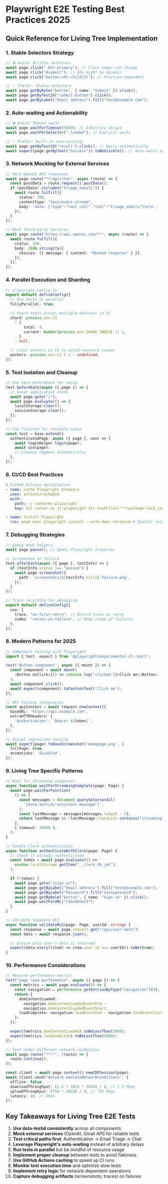 # Playwright E2E Testing Best Practices 2025

## Quick Reference for Living Tree Implementation

### 1. Stable Selectors Strategy

```typescript
// ❌ Avoid: Brittle selectors
await page.click(".btn-primary"); // Class names can change
await page.click("#submit"); // IDs might be dynamic
await page.click("button:nth-child(3)"); // Position-dependent

// ✅ Prefer: Stable selectors
await page.getByRole("button", { name: "Submit" }).click();
await page.getByTestId("submit-button").click();
await page.getByLabel("Email address").fill("test@example.com");
```

### 2. Auto-waiting and Actionability

```typescript
// ❌ Avoid: Manual waits
await page.waitForTimeout(5000); // Arbitrary delays
await page.waitForSelector(".loaded"); // Explicit waits

// ✅ Prefer: Built-in auto-waiting
await page.getByTestId("result").click(); // Waits automatically
await expect(page.getByText("Success")).toBeVisible(); // Auto-waits up to timeout
```

### 3. Network Mocking for External Services

```typescript
// Mock OpenAI API responses
await page.route("**/api/chat", async (route) => {
  const postData = route.request().postData();
  if (postData?.includes("triage_emails")) {
    await route.fulfill({
      status: 200,
      contentType: "text/event-stream",
      body: 'data: {"type":"tool_call","tool":"triage_emails"}\n\n',
    });
  }
});

// Mock third-party services
await page.route("https://api.openai.com/**", async (route) => {
  await route.fulfill({
    status: 200,
    body: JSON.stringify({
      choices: [{ message: { content: "Mocked response" } }],
    }),
  });
});
```

### 4. Parallel Execution and Sharding

```typescript
// playwright.config.ts
export default defineConfig({
  // Run tests in parallel
  fullyParallel: true,

  // Shard tests across multiple machines in CI
  shard: process.env.CI
    ? {
        total: 4,
        current: Number(process.env.SHARD_INDEX) || 1,
      }
    : null,

  // Limit workers in CI to avoid resource issues
  workers: process.env.CI ? 2 : undefined,
});
```

### 5. Test Isolation and Cleanup

```typescript
// Use test.beforeEach for setup
test.beforeEach(async ({ page }) => {
  // Reset application state
  await page.goto("/");
  await page.evaluate(() => {
    localStorage.clear();
    sessionStorage.clear();
  });
});

// Use fixtures for reusable setup
const test = base.extend({
  authenticatedPage: async ({ page }, use) => {
    await loginHelper.login(page);
    await use(page);
    // Cleanup happens automatically
  },
});
```

### 6. CI/CD Best Practices

```yaml
# GitHub Actions optimization
- name: Cache Playwright browsers
  uses: actions/cache@v4
  with:
    path: ~/.cache/ms-playwright
    key: ${{ runner.os }}-playwright-${{ hashFiles('**/package-lock.json') }}

- name: Install Playwright
  run: pnpm exec playwright install --with-deps chromium # Install only needed browsers
```

### 7. Debugging Strategies

```typescript
// Debug mode helpers
await page.pause(); // Opens Playwright Inspector

// Screenshot on failure
test.afterEach(async ({ page }, testInfo) => {
  if (testInfo.status !== "passed") {
    await page.screenshot({
      path: `screenshots/${testInfo.title}-failure.png`,
    });
  }
});

// Trace recording for debugging
export default defineConfig({
  use: {
    trace: "on-first-retry", // Record trace on retry
    video: "retain-on-failure", // Keep video of failures
  },
});
```

### 8. Modern Patterns for 2025

```typescript
// Component testing with Playwright
import { test, expect } from '@playwright/experimental-ct-react';

test('Button component', async ({ mount }) => {
  const component = await mount(
    <Button onClick={() => console.log('clicked')}>Click me</Button>
  );
  await component.click();
  await expect(component).toContainText('Click me');
});

// API testing integration
const apiContext = await request.newContext({
  baseURL: 'https://api.example.com',
  extraHTTPHeaders: {
    'Authorization': `Bearer ${token}`,
  },
});

// Visual regression testing
await expect(page).toHaveScreenshot('homepage.png', {
  fullPage: true,
  animations: 'disabled',
});
```

### 9. Living Tree Specific Patterns

```typescript
// Wait for streaming responses
async function waitForStreamingComplete(page: Page) {
  await page.waitForFunction(
    () => {
      const messages = document.querySelectorAll(
        '[data-testid="assistant-message"]',
      );
      const lastMessage = messages[messages.length - 1];
      return lastMessage && !lastMessage.classList.contains("streaming");
    },
    { timeout: 30000 },
  );
}

// Handle Clerk authentication
async function authenticateWithClerk(page: Page) {
  // Check if already authenticated
  const token = await page.evaluate(() =>
    window.localStorage.getItem("__clerk_db_jwt"),
  );

  if (!token) {
    await page.goto("/sign-in");
    await page.getByLabel("Email address").fill("test@example.com");
    await page.getByLabel("Password").fill("testpassword");
    await page.getByRole("button", { name: "Sign in" }).click();
    await page.waitForURL("/dashboard");
  }
}

// Validate Supabase RLS
async function validateRLS(page: Page, userId: string) {
  const response = await page.request.get("/api/user-data");
  const data = await response.json();

  // Ensure only user's data is returned
  expect(data.every((item) => item.user_id === userId)).toBe(true);
}
```

### 10. Performance Considerations

```typescript
// Measure performance metrics
test("page load performance", async ({ page }) => {
  const metrics = await page.evaluate(() => {
    const navigation = performance.getEntriesByType("navigation")[0];
    return {
      domContentLoaded:
        navigation.domContentLoadedEventEnd -
        navigation.domContentLoadedEventStart,
      loadComplete: navigation.loadEventEnd - navigation.loadEventStart,
    };
  });

  expect(metrics.domContentLoaded).toBeLessThan(3000);
  expect(metrics.loadComplete).toBeLessThan(5000);
});

// Test under different network conditions
await page.route("**/*", (route) => {
  route.continue();
});

const client = await page.context().newCDPSession(page);
await client.send("Network.emulateNetworkConditions", {
  offline: false,
  downloadThroughput: (1.5 * 1024 * 1024) / 8, // 1.5 Mbps
  uploadThroughput: (750 * 1024) / 8, // 750 Kbps
  latency: 40, // 40ms
});
```

## Key Takeaways for Living Tree E2E Tests

1. **Use data-testid consistently** across all components
2. **Mock external services** (OpenAI, Gmail API) for reliable tests
3. **Test critical paths first**: Authentication → Email Triage → Chat
4. **Leverage Playwright's auto-waiting** instead of arbitrary delays
5. **Run tests in parallel** but be mindful of resource usage
6. **Implement proper cleanup** between tests to avoid flakiness
7. **Use GitHub Actions caching** to speed up CI runs
8. **Monitor test execution time** and optimize slow tests
9. **Implement retry logic** for network-dependent operations
10. **Capture debugging artifacts** (screenshots, traces) on failures
